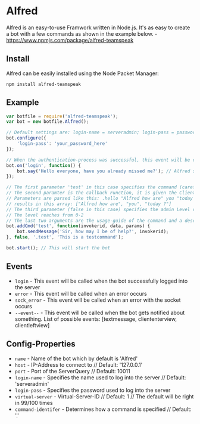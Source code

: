 # Alfred
Alfred is an easy-to-use Framwork written in Node.js.
It's as easy to create a bot with a few commands as shown in the example below. - https://www.npmjs.com/package/alfred-teamspeak

## Install
Alfred can be easily installed using the Node Packet Manager:

`npm install alfred-teamspeak`

## Example
```javascript
var botfile = require('alfred-teamspeak');
var bot = new botfile.Alfred();

// Default settings are: login-name = serveradmin; login-pass = password;
bot.configure({
	'login-pass': 'your_password_here'
});

// When the authentication-process was successful, this event will be called
bot.on('login', function() {
	bot.say('Hello everyone, have you already missed me?'); // Alfred sends a server-wide message
});

// The first parameter 'test' in this case specifies the command (careful)
// The second paramter is the callback Function, it is given the Client-ID of the User, the other User-specific data and parameters that the user entered
// Parameters are parsed like this: .hello "Alfred how are" you "today ?"
// results in this array: ["Alfred how are", "you", "today ?"]
// The third parameter (false in this case) specifies the admin Level required
// The level reaches from 0-2
// The last two arguments are the usage-guide of the command and a description
bot.addCmd('test', function(invokerid, data, params) {
	bot.sendMessage('Sir, how may I be of help?', invokerid);
}, false, '.test', 'This is a testcommand');

bot.start(); // This will start the bot
```

## Events
- `login` - This event will be called when the bot successfully logged into the server
- `error` - This event will be called when an error occurs
- `sock_error` - This event will be called when an error with the socket occurs
- `--event--` - This event will be called when the bot gets notified about something. List of possible events: [textmessage, cliententerview, clientleftview]

## Config-Properties
- `name` - Name of the bot which by default is 'Alfred'
- `host` - IP-Address to connect to // Default: '127.0.0.1'
- `port` - Port of the ServerQuery // Default: 10011
- `login-name` - Specifies the name used to log into the server // Default: 'serveradmin'
- `login-pass` - Specifies the password used to log into the server
- `virtual-server` - Virtual-Server-ID // Default: 1 // The default will be right in 99/100 times
- `command-identifer` - Determines how a command is specified // Default: '.'
